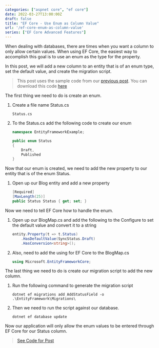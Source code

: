 ```yaml
---
categories: ["aspnet core", "ef core"]
date: 2022-03-27T13:00:00Z
draft: false
title: "EF Core - Use Enum as Column Value"
url: '/ef-core-enum-as-column-value'
series: ["EF Core Advanced Features"]
---
```


When dealing with databases, there are times when you want a column to only allow certain values.  When using EF Core, the easiest way to accomplish this goal is to use an enum as the type for the property.

In this post, we will add a new column to an entity that is of an enum type, set the default value, and create the migration script.

<!--more-->

> This post uses the sample code from our [previous post](/ef-core-audit-columns).  You can download this code [here](https://github.com/digitaldrummerj/efcore-examples/tree/feature/2-audit-fields)

The first thing we need to do is create an enum.

1. Create a file name Status.cs

    ```shell
    Status.cs
    ```

1. To the Status.cs add the following code to create our enum

    ```csharp
    namespace EntityFrameworkExample;

    public enum Status
    {
        Draft,
        Published
    }
    ```

Now that our enum is created, we need to add the new property to our entity that is of the enum Status.

1. Open up our Blog entity and add a new property

     ```csharp
    [Required]
    [MaxLength(25)]
    public Status Status { get; set; }
    ```

Now we need to tell EF Core how to handle the enum.

1. Open up our BlogMap.cs and add the following to the Configure to set the default value and convert it to a string

    ```csharp
    entity.Property(t => t.Status)
        .HasDefaultValue(SyncStatus.Draft)
        .HasConversion<string>();
    ```

1. Also, need to add the using for EF Core to the BlogMap.cs

    ```csharp
    using Microsoft.EntityFrameworkCore;
    ```

The last thing we need to do is create our migration script to add the new column.

1. Run the following command to generate the migration script

    ```shell
    dotnet ef migrations add AddStatusField -o .\EntityFramework\Migrations\
    ```

1. Then we need to run the script against our database.

    ```shell
    dotnet ef database update
    ```

Now our application will only allow the enum values to be entered through EF Core for our Status column.

> [See Code for Post](https://github.com/digitaldrummerj/efcore-examples/tree/feature/3-enum-columns)
